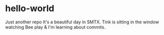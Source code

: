 # hello-world
Just another repo
It's a beautiful day in SMTX. Tink is sitting in the window watching Bee play & I'm learning about commits. 
